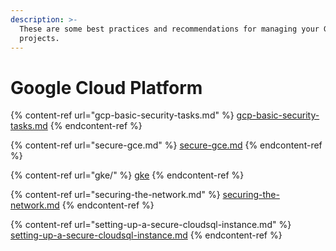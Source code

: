 ```yaml
---
description: >-
  These are some best practices and recommendations for managing your GCP
  projects.
---
```


# Google Cloud Platform

{% content-ref url="gcp-basic-security-tasks.md" %}
[gcp-basic-security-tasks.md](gcp-basic-security-tasks.md)
{% endcontent-ref %}

{% content-ref url="secure-gce.md" %}
[secure-gce.md](secure-gce.md)
{% endcontent-ref %}

{% content-ref url="gke/" %}
[gke](gke/)
{% endcontent-ref %}

{% content-ref url="securing-the-network.md" %}
[securing-the-network.md](securing-the-network.md)
{% endcontent-ref %}

{% content-ref url="setting-up-a-secure-cloudsql-instance.md" %}
[setting-up-a-secure-cloudsql-instance.md](setting-up-a-secure-cloudsql-instance.md)
{% endcontent-ref %}

